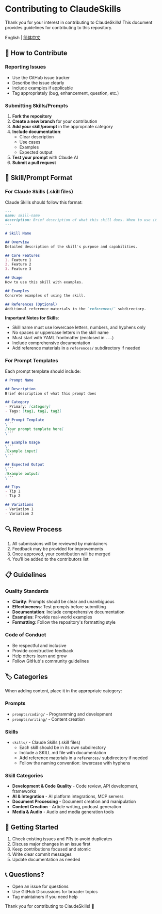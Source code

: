 # Contributing to ClaudeSkills

Thank you for your interest in contributing to ClaudeSkills! This document provides guidelines for contributing to this repository.

English | [简体中文](./CONTRIBUTING.zh-CN.md)

## 🎯 How to Contribute

### Reporting Issues

- Use the GitHub issue tracker
- Describe the issue clearly
- Include examples if applicable
- Tag appropriately (bug, enhancement, question, etc.)

### Submitting Skills/Prompts

1. **Fork the repository**
2. **Create a new branch** for your contribution
3. **Add your skill/prompt** in the appropriate category
4. **Include documentation**:
   - Clear description
   - Use cases
   - Examples
   - Expected output
5. **Test your prompt** with Claude AI
6. **Submit a pull request**

## 📝 Skill/Prompt Format

### For Claude Skills (.skill files)

Claude Skills should follow this format:

```markdown
---
name: skill-name
description: Brief description of what this skill does. When to use it and what it helps with.
---

# Skill Name

## Overview
Detailed description of the skill's purpose and capabilities.

## Core Features
1. Feature 1
2. Feature 2
3. Feature 3

## Usage
How to use this skill with examples.

## Examples
Concrete examples of using the skill.

## References (Optional)
Additional reference materials in the `references/` subdirectory.
```

**Important Notes for Skills**:
- Skill name must use lowercase letters, numbers, and hyphens only
- No spaces or uppercase letters in the skill name
- Must start with YAML frontmatter (enclosed in `---`)
- Include comprehensive documentation
- Add reference materials in a `references/` subdirectory if needed

### For Prompt Templates

Each prompt template should include:

```markdown
# Prompt Name

## Description
Brief description of what this prompt does

## Category
- Primary: [category]
- Tags: [tag1, tag2, tag3]

## Prompt Template
\```
[Your prompt template here]
\```

## Example Usage
\```
[Example input]
\```

## Expected Output
\```
[Example output]
\```

## Tips
- Tip 1
- Tip 2

## Variations
- Variation 1
- Variation 2
```

## 🔍 Review Process

1. All submissions will be reviewed by maintainers
2. Feedback may be provided for improvements
3. Once approved, your contribution will be merged
4. You'll be added to the contributors list

## 📋 Guidelines

### Quality Standards

- **Clarity**: Prompts should be clear and unambiguous
- **Effectiveness**: Test prompts before submitting
- **Documentation**: Include comprehensive documentation
- **Examples**: Provide real-world examples
- **Formatting**: Follow the repository's formatting style

### Code of Conduct

- Be respectful and inclusive
- Provide constructive feedback
- Help others learn and grow
- Follow GitHub's community guidelines

## 🏷️ Categories

When adding content, place it in the appropriate category:

### Prompts
- `prompts/coding/` - Programming and development
- `prompts/writing/` - Content creation

### Skills
- `skills/` - Claude Skills (.skill files)
  - Each skill should be in its own subdirectory
  - Include a SKILL.md file with documentation
  - Add reference materials in a `references/` subdirectory if needed
  - Follow the naming convention: lowercase with hyphens

### Skill Categories
- **Development & Code Quality** - Code review, API development, frameworks
- **AI & Integration** - AI platform integrations, MCP servers
- **Document Processing** - Document creation and manipulation
- **Content Creation** - Article writing, podcast generation
- **Media & Audio** - Audio and media generation tools

## 🚀 Getting Started

1. Check existing issues and PRs to avoid duplicates
2. Discuss major changes in an issue first
3. Keep contributions focused and atomic
4. Write clear commit messages
5. Update documentation as needed

## 📞 Questions?

- Open an issue for questions
- Use GitHub Discussions for broader topics
- Tag maintainers if you need help

Thank you for contributing to ClaudeSkills! 🎉

